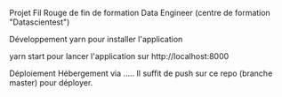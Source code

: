 Projet Fil Rouge de fin de formation Data Engineer (centre de formation "Datascientest") 


Développement
yarn pour installer l'application

yarn start pour lancer l'application sur http://localhost:8000

Déploiement
Hébergement via ..... Il suffit de push sur ce repo (branche master) pour déployer.